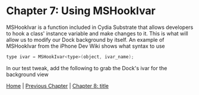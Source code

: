 # Chapter 7: Using MSHookIvar

MSHookIvar is a function included in Cydia Substrate that allows developers to hook a class' instance variable and make changes to it. This is what will allow us to modify our Dock background by itself. An example of MSHookIvar from the iPhone Dev Wiki shows what syntax to use

```c
type ivar = MSHookIvar<type>(object, ivar_name);
```

In our test tweak, add the following to grab the Dock's ivar for the background view



[Home](https://github.com/MTACS/TweakGuide/blob/master/README.md) | [Previous Chapter](https://github.com/MTACS/TweakGuide/blob/master/chapters/6.md) | [Chapter 8: title](https://github.com/MTACS/TweakGuide/blob/master/chapters/8.md)
